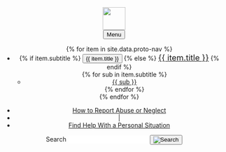 
<div class="usa-overlay"></div>
<header class="usa-header usa-header--extended">
  <div class="usa-navbar">
    <div class="usa-logo content-flex" id="-logo">
     <img src="/assets/icons/cwig-logo-inverse.svg" width="auto" height="52">
    </div>
    <button class="usa-menu-btn">Menu</button>
  </div>
  <nav aria-label="Primary navigation" class="usa-nav">
    <div class="usa-nav__inner">
      <ul class="usa-nav__primary usa-accordion">
      {% for item in site.data.proto-nav %}
        <li class="usa-nav__primary-item">
          {% if item.subtitle %}
          <button
            class="usa-accordion__button "
            aria-expanded="false"
            aria-controls="extended-nav-section-one{{forloop.index}}"
          >
            <span>{{ item.title }}<i class="fas fa-chevron-down"></i></span>
          </button>
          {% else %}
          <a href="" class="usa-nav-link" style="padding-top: -2px;"><span style="font-size: 1.15rem;">{{ item.title }}</span></a>
          {% endif %}
          <ul id="extended-nav-section-one{{forloop.index}}" class="usa-nav__submenu">
          {% for sub in item.subtitle %}
            <li class="usa-nav__submenu-item">
              <a href=""><span class="sub-item">{{ sub }}</span></a>
            </li>
          {% endfor %}
          </ul>
        </li>
        {% endfor %}
      </ul>
      <div class="usa-nav__secondary usa-header--extended">
        <ul class="usa-nav__secondary-links">
          <li><a href="">How to Report Abuse or Neglect</a></li>
          <li><span class="divider">|</span></li>
          <li><a href="">Find Help With a Personal Situation</a></li>
        </ul>
        <section aria-label="Search component">
          <form class="usa-search usa-search--small" role="search">
            <label class="usa-sr-only" for="search-field">Search</label>
            <input
              class="usa-input"
              id="search-field"
              type="search"
              name="search"
              style="border: 0.1px solid white;"
            />
            <button class="usa-button" type="submit">
              <img
                src="/assets/img/usa-icons-bg/search--white.svg"
                class="usa-search__submit-icon"
                alt="Search"
              />
            </button>
          </form>
        </section>
      </div>
    </div>
  </nav>
</header>